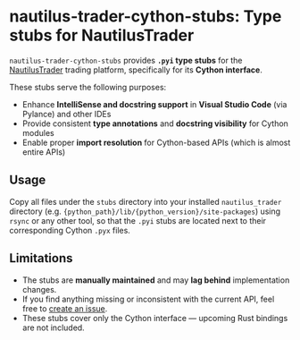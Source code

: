# nautilus-trader-cython-stubs: Type stubs for NautilusTrader

`nautilus-trader-cython-stubs` provides **`.pyi` type stubs** for the [NautilusTrader](https://github.com/nautechsystems/nautilus_trader) trading platform, specifically for its **Cython interface**.

These stubs serve the following purposes:

- Enhance **IntelliSense and docstring support** in **Visual Studio Code** (via Pylance) and other IDEs  
- Provide consistent **type annotations** and **docstring visibility** for Cython modules  
- Enable proper **import resolution** for Cython-based APIs (which is almost entire APIs)

## Usage

Copy all files under the `stubs` directory into your installed `nautilus_trader` directory (e.g. `{python_path}/lib/{python_version}/site-packages`) using `rsync` or any other tool, so that the `.pyi` stubs are located next to their corresponding Cython `.pyx` files.

## Limitations

- The stubs are **manually maintained** and may **lag behind** implementation changes. 
- If you find anything missing or inconsistent with the current API, feel free to [create an issue](https://github.com/woung717/nautilus-trader-cython-stubs/issues).
- These stubs cover only the Cython interface — upcoming Rust bindings are not included.

